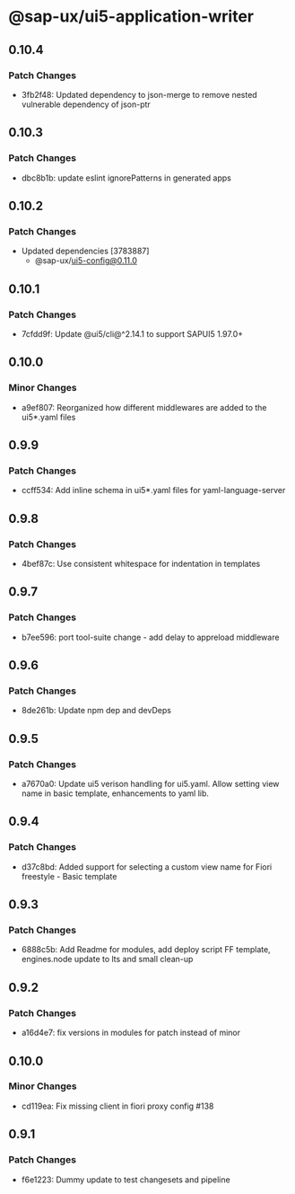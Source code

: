 # @sap-ux/ui5-application-writer

## 0.10.4

### Patch Changes

-   3fb2f48: Updated dependency to json-merge to remove nested vulnerable dependency of json-ptr

## 0.10.3

### Patch Changes

-   dbc8b1b: update eslint ignorePatterns in generated apps

## 0.10.2

### Patch Changes

-   Updated dependencies [3783887]
    -   @sap-ux/ui5-config@0.11.0

## 0.10.1

### Patch Changes

-   7cfdd9f: Update @ui5/cli@^2.14.1 to support SAPUI5 1.97.0+

## 0.10.0

### Minor Changes

-   a9ef807: Reorganized how different middlewares are added to the ui5\*.yaml files

## 0.9.9

### Patch Changes

-   ccff534: Add inline schema in ui5\*.yaml files for yaml-language-server

## 0.9.8

### Patch Changes

-   4bef87c: Use consistent whitespace for indentation in templates

## 0.9.7

### Patch Changes

-   b7ee596: port tool-suite change - add delay to appreload middleware

## 0.9.6

### Patch Changes

-   8de261b: Update npm dep and devDeps

## 0.9.5

### Patch Changes

-   a7670a0: Update ui5 verison handling for ui5.yaml. Allow setting view name in basic template, enhancements to yaml lib.

## 0.9.4

### Patch Changes

-   d37c8bd: Added support for selecting a custom view name for Fiori freestyle - Basic template

## 0.9.3

### Patch Changes

-   6888c5b: Add Readme for modules, add deploy script FF template, engines.node update to lts and small clean-up

## 0.9.2

### Patch Changes

-   a16d4e7: fix versions in modules for patch instead of minor

## 0.10.0

### Minor Changes

-   cd119ea: Fix missing client in fiori proxy config #138

## 0.9.1

### Patch Changes

-   f6e1223: Dummy update to test changesets and pipeline
